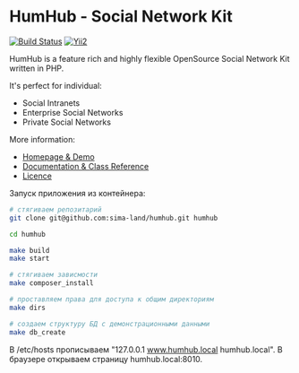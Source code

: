 HumHub - Social Network Kit
===========================

[![Build Status](https://travis-ci.org/humhub/humhub.svg?branch=master)](https://travis-ci.org/humhub/humhub)
[![Yii2](https://img.shields.io/badge/Powered_by-Yii_Framework-green.svg?style=flat)](http://www.yiiframework.com/)

HumHub is a feature rich and highly flexible OpenSource Social Network Kit written in PHP.

It's perfect for individual:
- Social Intranets
- Enterprise Social Networks
- Private Social Networks

More information:
- [Homepage & Demo](http://www.humhub.org)
- [Documentation & Class Reference](http://www.humhub.org/docs)
- [Licence](http://www.humhub.org/licences)

Запуск приложения из контейнера:
```bash
# стягиваем репозитарий
git clone git@github.com:sima-land/humhub.git humhub

cd humhub

make build
make start

# стягиваем зависмости
make composer_install

# проставляем права для доступа к общим директориям
make dirs

# создаем структуру БД с демонстрационными данными
make db_create
```

В /etc/hosts прописываем "127.0.0.1 www.humhub.local humhub.local".
В браузере открываем страницу humhub.local:8010.